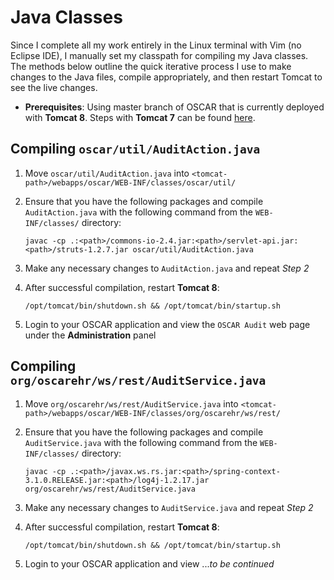 # Java Classes
Since I complete all my work entirely in the Linux terminal with Vim (no Eclipse IDE), I manually set my classpath for compiling my Java classes. The methods below outline the quick iterative process I use to make changes to the Java files, compile appropriately, and then restart Tomcat to see the live changes.
+ **Prerequisites**: Using master branch of OSCAR that is currently deployed with **Tomcat 8**. Steps with **Tomcat 7** can be found [here](https://github.com/williamgrosset/OSCAR-ConCert/tree/master/ConCert/src/main/audit/java).

## Compiling `oscar/util/AuditAction.java`
1. Move ```oscar/util/AuditAction.java``` into ```<tomcat-path>/webapps/oscar/WEB-INF/classes/oscar/util/```
2. Ensure that you have the following packages and compile ```AuditAction.java``` with the following command from the ```WEB-INF/classes/``` directory:  
    
    ```javac -cp .:<path>/commons-io-2.4.jar:<path>/servlet-api.jar:<path>/struts-1.2.7.jar oscar/util/AuditAction.java```
3. Make any necessary changes to ```AuditAction.java``` and repeat *Step 2*
4. After successful compilation, restart **Tomcat 8**: 

    ```/opt/tomcat/bin/shutdown.sh && /opt/tomcat/bin/startup.sh```
5. Login to your OSCAR application and view the ```OSCAR Audit``` web page under the **Administration** panel

## Compiling `org/oscarehr/ws/rest/AuditService.java`
1. Move ```org/oscarehr/ws/rest/AuditService.java``` into ```<tomcat-path>/webapps/oscar/WEB-INF/classes/org/oscarehr/ws/rest/```
2. Ensure that you have the following packages and compile ```AuditService.java``` with the following command from the ```WEB-INF/classes/``` directory:  

    ```javac -cp .:<path>/javax.ws.rs.jar:<path>/spring-context-3.1.0.RELEASE.jar:<path>/log4j-1.2.17.jar org/oscarehr/ws/rest/AuditService.java```
3. Make any necessary changes to ```AuditService.java``` and repeat *Step 2*
4. After successful compilation, restart **Tomcat 8**: 

    ```/opt/tomcat/bin/shutdown.sh && /opt/tomcat/bin/startup.sh```
5. Login to your OSCAR application and view ...*to be continued*
